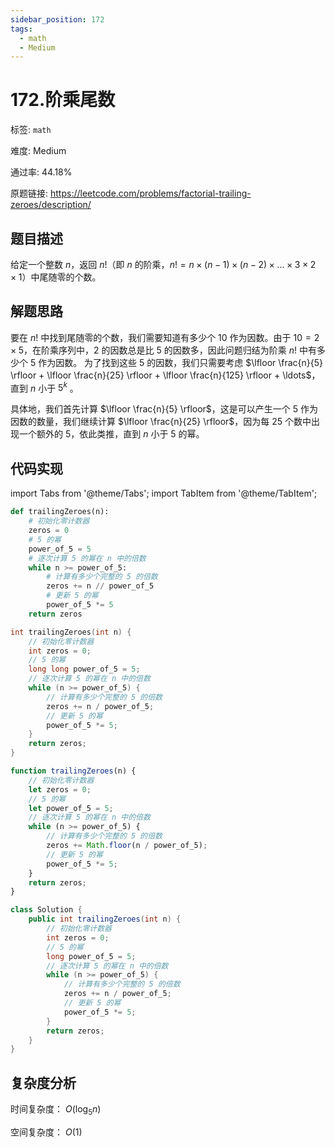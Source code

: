 ```yaml
---
sidebar_position: 172
tags:
  - math
  - Medium
---
```


# 172.阶乘尾数

标签: `math`

难度: Medium

通过率: 44.18%

原题链接: https://leetcode.com/problems/factorial-trailing-zeroes/description/

## 题目描述
给定一个整数 $n$，返回 $n!$（即 $n$ 的阶乘，$n! = n \times (n - 1) \times (n - 2) \times ... \times 3 \times 2 \times 1$）中尾随零的个数。

## 解题思路
要在 $n!$ 中找到尾随零的个数，我们需要知道有多少个 10 作为因数。由于 $10 = 2 \times 5$，在阶乘序列中，2 的因数总是比 5 的因数多，因此问题归结为阶乘 $n!$ 中有多少个 5 作为因数。 为了找到这些 5 的因数，我们只需要考虑 $\lfloor \frac{n}{5} \rfloor + \lfloor \frac{n}{25} \rfloor + \lfloor \frac{n}{125} \rfloor + \ldots$，直到 $n$ 小于 $5^k$ 。

具体地，我们首先计算 $\lfloor \frac{n}{5} \rfloor$，这是可以产生一个 5 作为因数的数量，我们继续计算 $\lfloor \frac{n}{25} \rfloor$，因为每 25 个数中出现一个额外的 5，依此类推，直到 $n$ 小于 5 的幂。

## 代码实现
import Tabs from '@theme/Tabs';
import TabItem from '@theme/TabItem';

<Tabs>
<TabItem value="python" label="Python">

```python
def trailingZeroes(n):
    # 初始化零计数器
    zeros = 0
    # 5 的幂
    power_of_5 = 5
    # 逐次计算 5 的幂在 n 中的倍数
    while n >= power_of_5:
        # 计算有多少个完整的 5 的倍数
        zeros += n // power_of_5
        # 更新 5 的幂
        power_of_5 *= 5
    return zeros
```

</TabItem>
<TabItem value="cpp" label="C++">

```cpp
int trailingZeroes(int n) {
    // 初始化零计数器
    int zeros = 0;
    // 5 的幂
    long long power_of_5 = 5;
    // 逐次计算 5 的幂在 n 中的倍数
    while (n >= power_of_5) {
        // 计算有多少个完整的 5 的倍数
        zeros += n / power_of_5;
        // 更新 5 的幂
        power_of_5 *= 5;
    }
    return zeros;
}
```

</TabItem>
<TabItem value="javascript" label="JavaScript">

```javascript
function trailingZeroes(n) {
    // 初始化零计数器
    let zeros = 0;
    // 5 的幂
    let power_of_5 = 5;
    // 逐次计算 5 的幂在 n 中的倍数
    while (n >= power_of_5) {
        // 计算有多少个完整的 5 的倍数
        zeros += Math.floor(n / power_of_5);
        // 更新 5 的幂
        power_of_5 *= 5;
    }
    return zeros;
}
```

</TabItem>
<TabItem value="java" label="Java">

```java
class Solution {
    public int trailingZeroes(int n) {
        // 初始化零计数器
        int zeros = 0;
        // 5 的幂
        long power_of_5 = 5;
        // 逐次计算 5 的幂在 n 中的倍数
        while (n >= power_of_5) {
            // 计算有多少个完整的 5 的倍数
            zeros += n / power_of_5;
            // 更新 5 的幂
            power_of_5 *= 5;
        }
        return zeros;
    }
}
```

</TabItem>
</Tabs>

## 复杂度分析
时间复杂度：
$O(\log_5 n)$


空间复杂度：
$O(1)$
